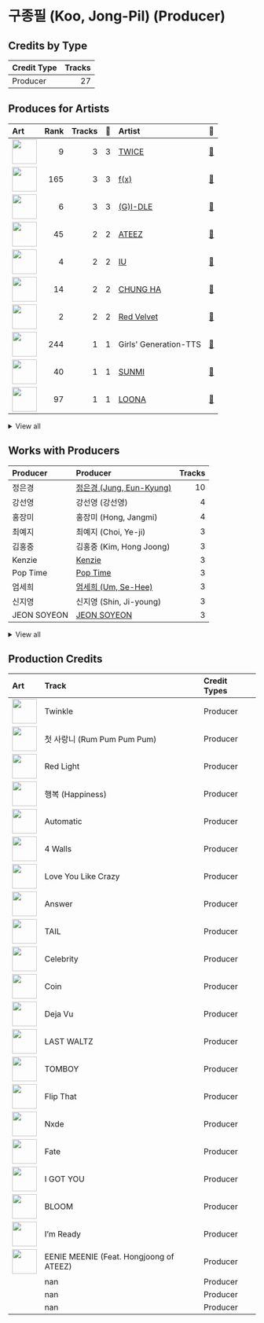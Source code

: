 # 구종필 (Koo, Jong-Pil) (Producer)

## Credits by Type

| Credit Type | Tracks |
|:---|---:|
| Producer | 27 |

## Produces for Artists

| Art | Rank | Tracks | 💚 | Artist | 🔗 |
|:---|---:|---:|---:|:---|:---|
| <img src="https://i.scdn.co/image/ab6761610000e5eb0c6952f39ba680489149a54c" alt="" width="50" /> | 9 | 3 | 3 | [TWICE](../../artists/twice/overview.md) | [🔗](https://open.spotify.com/artist/7n2Ycct7Beij7Dj7meI4X0) |
| <img src="https://i.scdn.co/image/ab6761610000e5ebe0cc2045ff4e90d12df91cc3" alt="" width="50" /> | 165 | 3 | 3 | [f(x)](../../artists/f(x)/overview.md) | [🔗](https://open.spotify.com/artist/3wRA5UYoo08BBKJnzyKkpF) |
| <img src="https://i.scdn.co/image/ab6761610000e5eb7fd16327c86d500f83be1d6a" alt="" width="50" /> | 6 | 3 | 3 | [(G)I-DLE](../../artists/(g)i-dle/overview.md) | [🔗](https://open.spotify.com/artist/2AfmfGFbe0A0WsTYm0SDTx) |
| <img src="https://i.scdn.co/image/ab6761610000e5ebf8ae485831cf4c3a568dc313" alt="" width="50" /> | 45 | 2 | 2 | [ATEEZ](../../artists/ateez/overview.md) | [🔗](https://open.spotify.com/artist/68KmkJeZGfwe1OUaivBa2L) |
| <img src="https://i.scdn.co/image/ab6761610000e5ebbd0642ff425698afac5caffd" alt="" width="50" /> | 4 | 2 | 2 | [IU](../../artists/iu/overview.md) | [🔗](https://open.spotify.com/artist/3HqSLMAZ3g3d5poNaI7GOU) |
| <img src="https://i.scdn.co/image/ab6761610000e5eb8e075c754be58cc33e30905a" alt="" width="50" /> | 14 | 2 | 2 | [CHUNG HA](../../artists/chung_ha/overview.md) | [🔗](https://open.spotify.com/artist/2PSJ6YriU7JsFucxACpU7Y) |
| <img src="https://i.scdn.co/image/ab6761610000e5eb02a562ea6b1dc718394010ac" alt="" width="50" /> | 2 | 2 | 2 | [Red Velvet](../../artists/red_velvet/overview.md) | [🔗](https://open.spotify.com/artist/1z4g3DjTBBZKhvAroFlhOM) |
| <img src="https://i.scdn.co/image/ab6761610000e5eb9426413cf033b2e0eedfeff6" alt="" width="50" /> | 244 | 1 | 1 | Girls' Generation-TTS | [🔗](https://open.spotify.com/artist/7AKHnZVqwXYuUwWJ8UGL5q) |
| <img src="https://i.scdn.co/image/ab6761610000e5ebced85d5f223e7301022a8599" alt="" width="50" /> | 40 | 1 | 1 | [SUNMI](../../artists/sunmi/overview.md) | [🔗](https://open.spotify.com/artist/6MoXcK2GyGg7FIyxPU5yW6) |
| <img src="https://i.scdn.co/image/ab6761610000e5eb80584436e5726afb70cee7f8" alt="" width="50" /> | 97 | 1 | 1 | [LOONA](../../artists/loona/overview.md) | [🔗](https://open.spotify.com/artist/52zMTJCKluDlFwMQWmccY7) |


<details>
<summary>View all</summary>

| Art | Rank | Tracks | 💚 | Artist | 🔗 |
|:---|---:|---:|---:|:---|:---|
| <img src="https://i.scdn.co/image/ab6761610000e5eb5e97e9ea9133fbfa41e27498" alt="" width="50" /> | 8 | 1 | 1 | [TAEYEON](../../artists/taeyeon/overview.md) | [🔗](https://open.spotify.com/artist/3qNVuliS40BLgXGxhdBdqu) |
| | 238 | 1 | 1 | Hongjoong of ATEEZ | [🔗](https://open.spotify.com/artist/3MZLSgcd5kOdhrZasDMecx) |
| <img src="https://i.scdn.co/image/ab6761610000e5eb24b5185226d5b7c6aa91db5a" alt="" width="50" /> | 233 | 1 | 1 | PSY | [🔗](https://open.spotify.com/artist/2dd5mrQZvg6SmahdgVKDzh) |
| <img src="https://i.scdn.co/image/ab6761610000e5eb2b9446440d296ce32189024e" alt="" width="50" /> | 22 | 1 | 1 | [NMIXX](../../artists/nmixx/overview.md) | [🔗](https://open.spotify.com/artist/28ot3wh4oNmoFOdVajibBl) |
| <img src="https://i.scdn.co/image/ab6761610000e5eb0fad315ccb6b38517152d2cc" alt="" width="50" /> | 321 | 1 | 1 | SUGA | [🔗](https://open.spotify.com/artist/0ebNdVaOfp6N0oZ1guIxM8) |

</details>


## Works with Producers

| Producer | Producer | Tracks |
|:---|:---|---:|
| 정은경 | [정은경 (Jung, Eun-Kyung)](../정은경_(jung,_eun-kyung)/overview.md) | 10 |
| 강선영 | 강선영 (강선영) | 4 |
| 홍장미 | 홍장미 (Hong, Jangmi) | 4 |
| 최예지 | 최예지 (Choi, Ye-ji) | 3 |
| 김홍중 | 김홍중 (Kim, Hong Joong) | 3 |
| Kenzie | [Kenzie](../kenzie/overview.md) | 3 |
| Pop Time | [Pop Time](../pop_time/overview.md) | 3 |
| 엄세희 | [엄세희 (Um, Se-Hee)](../엄세희_(um,_se-hee)/overview.md) | 3 |
| 신지영 | 신지영 (Shin, Ji-young) | 3 |
| JEON SOYEON | [JEON SOYEON](../jeon_soyeon/overview.md) | 3 |


<details>
<summary>View all</summary>

| Producer | Producer | Tracks |
|:---|:---|---:|
| 이지홍 | 이지홍 (Lee, Ji-hong) | 2 |
| Ollounder | [Ollounder](../ollounder/overview.md) | 2 |
| Anne Judith Wik | Anne Judith Wik | 2 |
| 구혜진 | [구혜진 (Gu, Hye-jin)](../구혜진_(gu,_hye-jin)/overview.md) | 2 |
| earattack | [earattack](../earattack/overview.md) | 2 |
| 송민기 | 송민기 (Song, Mingi) | 2 |
| 이수만 | [이수만 (Lee, Soo-Man)](../이수만_(lee,_soo-man)/overview.md) | 2 |
| LEEZ | [LEEZ](../leez/overview.md) | 2 |
| EDEN | EDEN | 2 |
| IU | IU | 2 |
| 임찬미 | 임찬미 (Kim, Chan-mi) | 2 |
| LDN Noise | [LDN Noise](../ldn_noise/overview.md) | 2 |
| KayOne | KayOne | 2 |
| 양영은 | [양영은 (Yang, Young-eun)](../양영은_(yang,_young-eun)/overview.md) | 2 |
| Fuxxy | [Fuxxy](../fuxxy/overview.md) | 2 |
| Kako | Kako | 2 |
| 손명갑 | 손명갑 (Son, Myung-gap) | 2 |
| 정의석 | [정의석 (Jung, Euisuk)](../정의석_(jung,_euisuk)/overview.md) | 2 |
| 이민규 | 이민규 (Lee, Min-kyu) | 2 |
| CHUNG HA | CHUNG HA | 2 |
| Maxx Song | Maxx Song | 2 |
| Celine Svanbäck | Celine Svanbäck (Svanbäck, Celine) | 1 |
| Daniel Ullmann | Daniel Ullmann | 1 |
| Arschtritt Lindgren | [Arschtritt Lindgren](../arschtritt_lindgren/overview.md) | 1 |
| Jack Harvey | Jack Harvey | 1 |
| Sunset Blvd. Tracking Crew | Sunset Blvd. Tracking Crew | 1 |
| Joseph K | Joseph K | 1 |
| Dave Kutch | Dave Kutch | 1 |
| Jonah Marais | Jonah Marais | 1 |
| Sara Boe | Sara Boe | 1 |
| Steve Dady | Steve Dady | 1 |
| Poptime | Poptime | 1 |
| Brandon Fraley | Brandon Fraley | 1 |
| PSY | PSY | 1 |
| Lexxi Saal | Lexxi Saal | 1 |
| Sophia Pae | Sophia Pae | 1 |
| 심은지 | [심은지 (Sim, Eunjee)](../심은지_(sim,_eunjee)/overview.md) | 1 |
| Conor Blake | Conor Blake | 1 |
| 유영진 | [유영진 (Yoo, Young-jin)](../유영진_(yoo,_young-jin)/overview.md) | 1 |
| Tay Jasper | Tay Jasper | 1 |
| SUGA | [SUGA](../suga/overview.md) | 1 |
| Oliv | Oliv | 1 |
| Will Simms | Will Simms | 1 |
| 이면숙 | 이면숙 (Lee, Myun-Sook) | 1 |
| 이장빈 | 이장빈 (Lee, Jang-bin) | 1 |
| 남궁진 | 남궁진 (Nam Goong, Jin) | 1 |
| Anne-Marie | Anne-Marie | 1 |
| 이우현 | 이우현 (Lee, Woo-hyun) | 1 |
| Linemaster | Linemaster | 1 |
| Brown Panda | Brown Panda | 1 |
| Chad Hugo | Chad Hugo | 1 |
| EL CAPITXN | EL CAPITXN | 1 |
| Allison Kaplan | Allison Kaplan | 1 |
| Ylva Dimberg | Ylva Dimberg | 1 |
| 오현선 | 오현선 (Oh, Hyun-sun) | 1 |
| Digital Farm Animals | Digital Farm Animals | 1 |
| 서지음 | [서지음 (Seo, Ji Eum)](../서지음_(seo,_ji_eum)/overview.md) | 1 |
| Erik Lewander | Erik Lewander | 1 |
| Brian U | Brian U | 1 |
| Frankie Day | Frankie Day | 1 |
| Tom Hollings | Tom Hollings | 1 |
| 조윤경 | [조윤경 (Jo, Yoon Kyung)](../조윤경_(jo,_yoon_kyung)/overview.md) | 1 |
| Jeppe London Bilsby | Jeppe London Bilsby | 1 |
| 이해솔 | 이해솔 (Lee, Hae Sol) | 1 |
| Maegan Cottone | Maegan Cottone | 1 |
| 전승우 | 전승우 (Jeon, SeungWoo) | 1 |
| 최자연 | 최자연 (Choi, Ja-yeon) | 1 |
| Daily | Daily | 1 |
| 이스란 | 이스란 (Lee, Seran) | 1 |
| 김수정 | 김수정 (김수정) | 1 |
| Daniel Seavey | Daniel Seavey | 1 |
| Heejun Han | Heejun Han | 1 |
| GG Ramirez | GG Ramirez | 1 |
| Frants | Frants | 1 |
| Chloe Latimer | Chloe Latimer | 1 |
| LSY | LSY | 1 |
| Iggy Strange-Dahl | Iggy Strange-Dahl | 1 |
| 이수빈 | 이수빈 (Lee, Su-bin) | 1 |
| Charli Taft | Charli Taft | 1 |
| Bryan Jarett | Bryan Jarett | 1 |
| HONEY NOISE | HONEY NOISE | 1 |
| Joe Harvey | Joe Harvey | 1 |
| Elaina Klef | Elaina Klef | 1 |
| EJAE | EJAE | 1 |
| Maryjane | Maryjane | 1 |
| 복주영 | 복주영 (Bok, Ju Young) | 1 |
| Peperoni | Peperoni | 1 |
| Ayushy | Ayushy | 1 |
| 홍수연 | 홍수연 (홍수연) | 1 |
| Samuel Brennan | Samuel Brennan | 1 |
| Jamelle Fraley | Jamelle Fraley | 1 |
| Tony Maserati | [Tony Maserati](../tony_maserati/overview.md) | 1 |
| Awrii | Awrii | 1 |
| NVR know | NVR know | 1 |
| Ryan S. Jhun | [Ryan S. Jhun](../ryan_s__jhun/overview.md) | 1 |
| 전간디 | 전간디 (Jun, Gan Di) | 1 |
| Adrian McKinnon | Adrian McKinnon | 1 |
| Javier Solis | Javier Solis | 1 |
| 유정연 | 유정연 (Yoo, Jeong-yeon) | 1 |
| Sure Kim | Sure Kim | 1 |
| SUNMI | SUNMI | 1 |
| Likey | Likey | 1 |
| Jeremy Stack | Jeremy Stack | 1 |
| Lauritz Emil Christiansen | Lauritz Emil Christiansen | 1 |
| Daniel Klein | Daniel Klein | 1 |
| Sherry St. Germain | Sherry St. Germain | 1 |
| Jacob Aaron | Jacob Aaron | 1 |
| Billen Ted | Billen Ted | 1 |
| BUDDY | BUDDY | 1 |
| Jake Torrey | Jake Torrey | 1 |
| Chris Holsten | Chris Holsten | 1 |
| 정동윤 | 정동윤 (Jung, Dong-yoon) | 1 |
| Melanie Joy Fontana | Melanie Joy Fontana | 1 |
| 이기호 | 이기호 (Lee, Ki-ho) | 1 |
| 최소영 | 최소영 (Choi, Seo-young) | 1 |
| AFTRSHOK | AFTRSHOK | 1 |
| JENCI | JENCI | 1 |
| dwilly | dwilly | 1 |

</details>


## Production Credits

| Art | Track | Credit Types |
|:---|:---|:---|
| <img src="https://i.scdn.co/image/ab67616d0000b273c492874e96f19148018e759e" alt="" width="50" /> | Twinkle | Producer |
| <img src="https://i.scdn.co/image/ab67616d0000b2736f7d8c9dcc983839bd746dbc" alt="" width="50" /> | 첫 사랑니 (Rum Pum Pum Pum) | Producer |
| <img src="https://i.scdn.co/image/ab67616d0000b2737cb7222af6927b83987206f7" alt="" width="50" /> | Red Light | Producer |
| <img src="https://i.scdn.co/image/ab67616d0000b273ccd9a8fe25e9ae6039ac6ce6" alt="" width="50" /> | 행복 (Happiness) | Producer |
| <img src="https://i.scdn.co/image/ab67616d0000b2733beb8877c3a0cde5be9a139c" alt="" width="50" /> | Automatic | Producer |
| <img src="https://i.scdn.co/image/ab67616d0000b273b6baf420e67f45971ca0d216" alt="" width="50" /> | 4 Walls | Producer |
| <img src="https://i.scdn.co/image/ab67616d0000b273b87c0d76ed9c7b1654b390d0" alt="" width="50" /> | Love You Like Crazy | Producer |
| <img src="https://i.scdn.co/image/ab67616d0000b273be3a0f924ad08d95b4e25d9f" alt="" width="50" /> | Answer | Producer |
| <img src="https://i.scdn.co/image/ab67616d0000b27373b185444325e1d394d65660" alt="" width="50" /> | TAIL | Producer |
| <img src="https://i.scdn.co/image/ab67616d0000b2734ed058b71650a6ca2c04adff" alt="" width="50" /> | Celebrity | Producer |
| <img src="https://i.scdn.co/image/ab67616d0000b2734ed058b71650a6ca2c04adff" alt="" width="50" /> | Coin | Producer |
| <img src="https://i.scdn.co/image/ab67616d0000b2733714e924e5570c4d2df97e09" alt="" width="50" /> | Deja Vu | Producer |
| <img src="https://i.scdn.co/image/ab67616d0000b273d1961ecb307c9e05ec8f7e82" alt="" width="50" /> | LAST WALTZ | Producer |
| <img src="https://i.scdn.co/image/ab67616d0000b273c7b6b2976e38a802eebff046" alt="" width="50" /> | TOMBOY | Producer |
| <img src="https://i.scdn.co/image/ab67616d0000b2735fe0013ebb4022adc0f042be" alt="" width="50" /> | Flip That | Producer |
| <img src="https://i.scdn.co/image/ab67616d0000b273ac815bdd584468a7aa0216e1" alt="" width="50" /> | Nxde | Producer |
| <img src="https://i.scdn.co/image/ab67616d0000b27342281601a5a3f882ea77741e" alt="" width="50" /> | Fate | Producer |
| <img src="https://i.scdn.co/image/ab67616d0000b273bd8c739ce7e59ae9414c7a26" alt="" width="50" /> | I GOT YOU | Producer |
| <img src="https://i.scdn.co/image/ab67616d0000b273bd8c739ce7e59ae9414c7a26" alt="" width="50" /> | BLOOM | Producer |
| <img src="https://i.scdn.co/image/ab67616d0000b2735f117dc77b6c36fba0ff9b1e" alt="" width="50" /> | I’m Ready | Producer |
| <img src="https://i.scdn.co/image/ab67616d0000b2735f117dc77b6c36fba0ff9b1e" alt="" width="50" /> | EENIE MEENIE (Feat. Hongjoong of ATEEZ) | Producer |
| | nan | Producer |
| | nan | Producer |
| | nan | Producer |